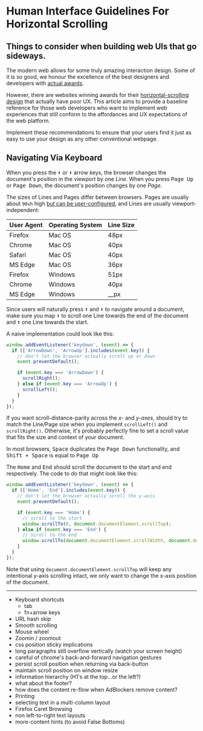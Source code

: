 # Human Interface Guidelines For Horizontal Scrolling

## Things to consider when building web UIs that go sideways.

The modern web allows for some truly amazing interaction design. Some of it is
so good, we honour the excellence of the best designers and developers with 
[actual awards](https://www.webbyawards.com/). 

However, there are websites winning awards for their [horizontal-scrolling design](https://www.awwwards.com/websites/horizontal-layout/)
that actually have poor UX. This article aims to provide a baseline reference for those web developers who
want to implement web experiences that still conform to the affordances and UX 
expectations of the web platform.

Implement these recommendations to ensure that your users find it just as easy
to use your design as any other conventional webpage.

## Navigating Via Keyboard

When you press the <kbd>⬆</kbd> or <kbd>⬇</kbd> arrow keys, the browser changes 
the document's position in the viewport by one _Line_. When you press 
<kbd>Page Up</kbd> or <kbd>Page Down</kbd>, the document's position changes by 
one _Page_.

The sizes of Lines and Pages differ between browsers. Pages are usually about
`90vh` high [but can be user-configured](https://ask.metafilter.com/315755/How-to-adjust-scroll-distance-in-browsers#4559053),
 and Lines are usually viewport-independent:

| User Agent | Operating System | Line Size |
|------------|------------------|-----------|
| Firefox    | Mac OS           | 48px      |
| Chrome     | Mac OS           | 40px      |
| Safari     | Mac OS           | 40px      |
| MS Edge    | Mac OS           | 36px      |
| Firefox    | Windows          | 51px      |
| Chrome     | Windows          | 40px      |
| MS Edge    | Windows          | __px      |
                            
Since users will naturally press <kbd>⬆</kbd> and <kbd>⬇</kbd> to navigate 
around a document, make sure you map <kbd>⬇</kbd> to scroll one Line towards 
the end of the document and <kbd>⬆</kbd> one Line towards the start.

A naive implementation could look like this:

```javascript
window.addEventListener('keydown', (event) => {
  if (['ArrowDown', 'ArrowUp'].includes(event.key)) {
    // don't let the browser actually scroll up or down
    event.preventDefault();

    if (event.key === 'ArrowDown') {
      scrollRight();
    } else if (event.key === 'ArrowUp') {
      scrollLeft();
    }
  }
});
```

If you want scroll-distance-parity across the _x-_ and _y-axes_, should try to 
match the Line/Page size when you implement `scrollLeft()` and `scrollRight()`. 
Otherwise, it's probably perfectly fine to set a scroll value that fits the 
size and context of your document.

In most browsers, <kbd>Space</kbd> duplicates the <kbd>Page Down</kbd> 
functionality, and <kbd>Shift + Space</kbd> is equal to <kbd>Page Up</kbd>

The <kbd>Home</kbd> and <kbd>End</kbd> should scroll the document to the start
and end respectively. The code to do that might look like this:

```javascript
window.addEventListener('keydown', (event) => {
  if (['Home', 'End'].includes(event.key)) {
    // don't let the browser actually scroll the y-axis
    event.preventDefault();

    if (event.key === 'Home') {
      // scroll to the start
      window.scrollTo(0, document.documentElement.scrollTop);
    } else if (event.key === 'End') {
      // scroll to the end
      window.scrollTo(document.documentElement.scrollWidth, document.documentElement.scrollTop);
    }
  }
});
```

Note that using `document.documentElement.scrollTop` will keep any intentional
y-axis scrolling intact, we only want to change the x-axis position of the 
document.

-----

* Keyboard shortcuts
    - tab
    - fn+arrow keys
* URL hash skip
* Smooth scrolling
* Mouse wheel
* Zoomin / zoomout
* css position sticky implications
* long paragraphs still overflow vertically (watch your screen height)
* careful of chrome's back-and-forward navigation gestures
* persist scroll position when returning via back-button
* maintain scroll position on window resize
* information hierarchy (H1's at the top...or the left?)
* what about the footer?
* how does the content re-flow when AdBlockers remove content?
* Printing
* selecting text in a multi-column layout
* Firefox Caret Browsing
* non left-to-right text layouts
* more-content hints (to avoid False Bottoms)